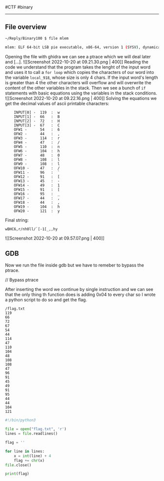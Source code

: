 #CTF #binary

---
## File overview
```bash
~/Reply/Binary100 $ file mlem

mlem: ELF 64-bit LSB pie executable, x86-64, version 1 (SYSV), dynamically linked, interpreter /lib64/ld-linux-x86-64.so.2, BuildID[sha1]=e086d1324eb201f3cde089a265f1e303cdb28238, for GNU/Linux 3.2.0, stripped
```
Opening the file with ghidra we can see a ptrace which we will deal later and \[...\].
![[Screenshot 2022-10-20 at 09.21.30.png | 400]]
Reading the code we understand that the program takes the lenght of the input word and uses it to call a `for loop` which copies the characters of our word into the variable `local_918`, whose size is only 4 chars.  If the input word's length is greater than 4 the other characters will overflow and will overwrite the content of the other variables in the stack.
Then we see a bunch of `if` statements with basic equations using the variables in the stack conditions.
![[Screenshot 2022-10-20 at 09.22.16.png | 400]]
Solving the equations we get the decimal values of ascii printable characters:
```TXT
    INPUT[0] - 	119  : 	w
    INPUT[1] - 	66   : 	B
    INPUT[2] - 	72   : 	H
    INPUT[3] - 	67   : 	C
	OFW1 - 		54   : 	6
    OFW2 - 		44   : 	,
    OFW3 - 		114  : 	r
    OFW4 - 		47   : 	/
    OFW5 - 		110  : 	n
    OFW6 - 		104  : 	h
    OFW7 - 		48   : 	0
    OFW8 - 		108  : 	l
    OFW9 - 		108  : 	l
	OFW10 - 	47   : 	/
    OFW11 - 	96   : 	`
    OFW12 - 	91   : 	[
    OFW13 - 	45   : 	-
    OFW14 - 	49   : 	1
    OFW15 - 	91   : 	[
    OFW16 - 	95   : 	_
    OFW17 - 	44   : 	,
    OFW18 - 	44   : 	,
    OFW19 - 	104  : 	h
    OFW20 - 	121  : 	y
```

Final string:
```
wBHC6,r/nh0ll/`[-1[_,,hy
```

![[Screenshot 2022-10-20 at 09.57.07.png | 400]]
## GDB
Now we run the file inside gdb but we have to remeber to bypass the ptrace.

// Bypass ptrace

After inserting the word we continue by single instruction and we can see that the only thing th function does is adding 0x04 to every char so I wrote a python script to do so and get the flag.
```TXT
/flag.txt
119
66
72
67
54
44
114
47
110
104
48
108
108
47
96
91
45
49
91
95
44
44
104
121
```
```python
#!/bin/python3

file = open("flag.txt", 'r')
lines = file.readlines()

flag = ''

for line in lines:
    x = int(line) + 4
    flag += chr(x)
file.close()

print(flag)

```
